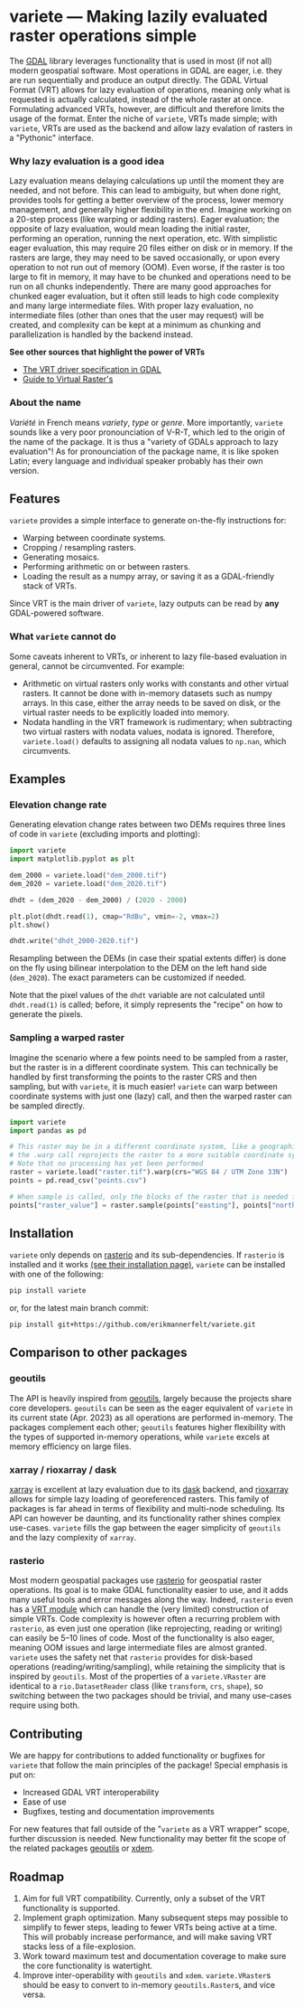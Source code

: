 # variete — Making lazily evaluated raster operations simple
The [GDAL](https://gdal.org) library leverages functionality that is used in most (if not all) modern geospatial software.
Most operations in GDAL are eager, i.e. they are run sequentially and produce an output directly.
The GDAL Virtual Format (VRT) allows for lazy evaluation of operations, meaning only what is requested is actually calculated, instead of the whole raster at once.
Formulating advanced VRTs, however, are difficult and therefore limits the usage of the format.
Enter the niche of `variete`, VRTs made simple; with `variete`, VRTs are used as the backend and allow lazy evalation of rasters in a "Pythonic" interface.

### Why lazy evaluation is a good idea
Lazy evaluation means delaying calculations up until the moment they are needed, and not before.
This can lead to ambiguity, but when done right, provides tools for getting a better overview of the process, lower memory management, and generally higher flexibility in the end.
Imagine working on a 20-step process (like warping or adding rasters).
Eager evaluation; the opposite of lazy evaluation, would mean loading the initial raster, performing an operation, running the next operation, etc.
With simplistic eager evaluation, this may require 20 files either on disk or in memory.
If the rasters are large, they may need to be saved occasionally, or upon every operation to not run out of memory (OOM).
Even worse, if the raster is too large to fit in memory, it may have to be chunked and operations need to be run on all chunks independently.
There are many good approaches for chunked eager evaluation, but it often still leads to high code complexity and many large intermediate files.
With proper lazy evaluation, no intermediate files (other than ones that the user may request) will be created, and complexity can be kept at a minimum as chunking and parallelization is handled by the backend instead.


**See other sources that highlight the power of VRTs**

- [The VRT driver specification in GDAL](https://gdal.org/drivers/raster/vrt.html)
- [Guide to Virtual Raster's](https://arcg.is/0HqOeu)


### About the name
*Variété* in French means *variety*, *type* or *genre*.
More importantly, `variete` sounds like a very poor pronounciation of V-R-T, which led to the origin of the name of the package.
It is thus a "variety of GDALs approach to lazy evaluation"!
As for pronounciation of the package name, it is like spoken Latin; every language and individual speaker probably has their own version.


## Features
`variete` provides a simple interface to generate on-the-fly instructions for:

- Warping between coordinate systems.
- Cropping / resampling rasters.
- Generating mosaics.
- Performing arithmetic on or between rasters.
- Loading the result as a numpy array, or saving it as a GDAL-friendly stack of VRTs.

Since VRT is the main driver of `variete`, lazy outputs can be read by **any** GDAL-powered software.

### What `variete` **cannot** do
Some caveats inherent to VRTs, or inherent to lazy file-based evaluation in general, cannot be circumvented.
For example:

  - Arithmetic on virtual rasters only works with constants and other virtual rasters. It cannot be done with in-memory datasets such as numpy arrays. In this case, either the array needs to be saved on disk, or the virtual raster needs to be explicitly loaded into memory.
  - Nodata handling in the VRT framework is rudimentary; when subtracting two virtual rasters with nodata values, nodata is ignored. Therefore, `variete.load()` defaults to assigning all nodata values to `np.nan`, which circumvents.

## Examples

### Elevation change rate
Generating elevation change rates between two DEMs requires three lines of code in `variete` (excluding imports and plotting):
```python
import variete
import matplotlib.pyplot as plt

dem_2000 = variete.load("dem_2000.tif")
dem_2020 = variete.load("dem_2020.tif")

dhdt = (dem_2020 - dem_2000) / (2020 - 2000)

plt.plot(dhdt.read(1), cmap="RdBu", vmin=-2, vmax=2)
plt.show()

dhdt.write("dhdt_2000-2020.tif")
```

Resampling between the DEMs (in case their spatial extents differ) is done on the fly using bilinear interpolation to the DEM on the left hand side (`dem_2020`).
The exact parameters can be customized if needed.

Note that the pixel values of the `dhdt` variable are not calculated until `dhdt.read(1)` is called; before, it simply represents the "recipe" on how to generate the pixels.

### Sampling a warped raster
Imagine the scenario where a few points need to be sampled from a raster, but the raster is in a different coordinate system.
This can technically be handled by first transforming the points to the raster CRS and then sampling, but with `variete`, it is much easier!
`variete` can warp between coordinate systems with just one (lazy) call, and then the warped raster can be sampled directly.

```python
import variete
import pandas as pd

# This raster may be in a different coordinate system, like a geographic WGS84.
# the .warp call reprojects the raster to a more suitable coordinate system in this case.
# Note that no processing has yet been performed
raster = variete.load("raster.tif").warp(crs="WGS 84 / UTM Zone 33N")
points = pd.read_csv("points.csv")

# When sample is called, only the blocks of the raster that is needed for reprojection is loaded, then reprojected, then sampled from.
points["raster_value"] = raster.sample(points["easting"], points["northing"])
```

## Installation
`variete` only depends on [rasterio](https://github.com/rasterio/rasterio) and its sub-dependencies.
If `rasterio` is installed and it works [(see their installation page)](https://rasterio.readthedocs.io/en/stable/installation.html), `variete` can be installed with one of the following:

```bash
pip install variete
```

or, for the latest main branch commit:

```bash
pip install git+https://github.com/erikmannerfelt/variete.git
```

## Comparison to other packages
### geoutils
The API is heavily inspired from [geoutils](https://github.com/GlacioHack/geoutils), largely because the projects share core developers.
`geoutils` can be seen as the eager equivalent of `variete` in its current state (Apr. 2023) as all operations are performed in-memory.
The packages complement each other; `geoutils` features higher flexibility with the types of supported in-memory operations, while `variete` excels at memory efficiency on large files.

### xarray / rioxarray / dask
[xarray](https://github.com/pydata/xarray) is excellent at lazy evaluation due to its [dask](https://github.com/dask/dask) backend, and [rioxarray](https://github.com/corteva/rioxarray) allows for simple lazy loading of georeferenced rasters.
This family of packages is far ahead in terms of flexibility and multi-node scheduling.
Its API can however be daunting, and its functionality rather shines complex use-cases.
`variete` fills the gap between the eager simplicity of `geoutils` and the lazy complexity of `xarray`.

### rasterio
Most modern geospatial packages use [rasterio](https://github.com/rasterio/rasterio) for geospatial raster operations.
Its goal is to make GDAL functionality easier to use, and it adds many useful tools and error messages along the way.
Indeed, `rasterio` even has a [VRT module](https://rasterio.readthedocs.io/en/latest/api/rasterio.vrt.html) which can handle the (very limited) construction of simple VRTs.
Code complexity is however often a recurring problem with `rasterio`, as even just one operation (like reprojecting, reading or writing) can easily be 5–10 lines of code.
Most of the functionality is also eager, meaning OOM issues and large intermediate files are almost granted.
`variete` uses the safety net that `rasterio` provides for disk-based operations (reading/writing/sampling), while retaining the simplicity that is inspired by `geoutils`.
Most of the properties of a `variete.VRaster` are identical to a `rio.DatasetReader` class (like `transform`, `crs`, `shape`), so switching between the two packages should be trivial, and many use-cases require using both.

## Contributing
We are happy for contributions to added functionality or bugfixes for `variete` that follow the main principles of the package!
Special emphasis is put on:

- Increased GDAL VRT interoperability
- Ease of use
- Bugfixes, testing and documentation improvements

For new features that fall outside of the "`variete` as a VRT wrapper" scope, further discussion is needed.
New functionality may better fit the scope of the related packages [geoutils](https://github.com/GlacioHack/geoutils) or [xdem](https://github.com/GlacioHack/xdem).

## Roadmap
1. Aim for full VRT compatibility. Currently, only a subset of the VRT functionality is supported.
2. Implement graph optimization. Many subsequent steps may possible to simplify to fewer steps, leading to fewer VRTs being active at a time. This will probably increase performance, and will make saving VRT stacks less of a file-explosion.
3. Work toward maximum test and documentation coverage to make sure the core functionality is watertight.
4. Improve inter-operability with `geoutils` and `xdem`. `variete.VRaster`s should be easy to convert to in-memory `geoutils.Raster`s, and vice versa.
